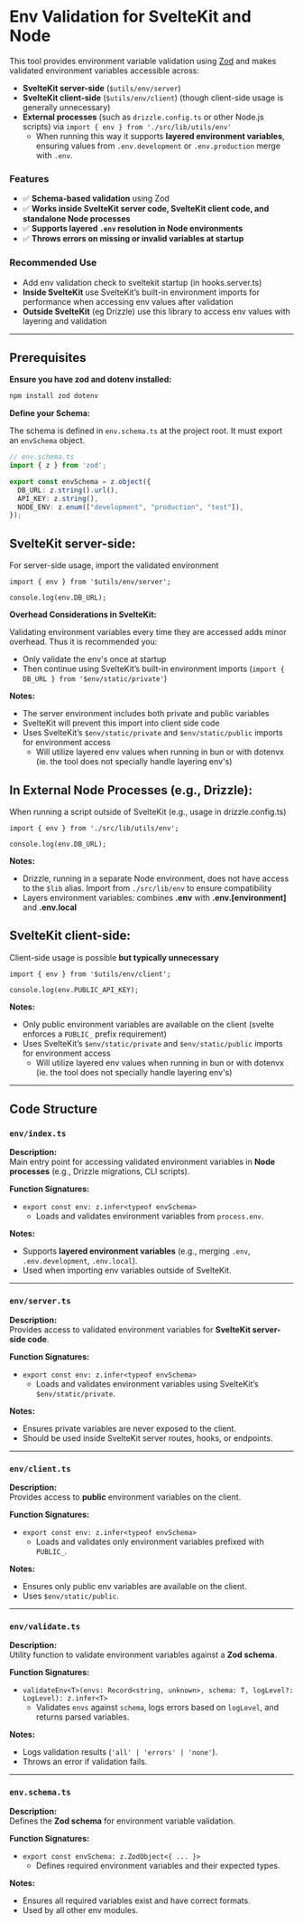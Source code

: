 # Env Validation for SvelteKit and Node

This tool provides environment variable validation using [Zod](https://zod.dev/) and makes validated environment variables accessible across:

- **SvelteKit server-side** (`$utils/env/server`)
- **SvelteKit client-side** (`$utils/env/client`) (though client-side usage is generally unnecessary)
- **External processes** (such as `drizzle.config.ts` or other Node.js scripts) via `import { env } from './src/lib/utils/env'`
	- When running this way it supports **layered environment variables**, ensuring values from `.env.development` or `.env.production` merge with `.env`.

### Features

- ✅ **Schema-based validation** using Zod
- ✅ **Works inside SvelteKit server code, SvelteKit client code, and standalone Node processes**
- ✅ **Supports layered `.env` resolution in Node environments**
- ✅ **Throws errors on missing or invalid variables at startup**

### Recommended Use
- Add env validation check to sveltekit startup (in hooks.server.ts)
- **Inside SvelteKit** use SvelteKit’s built-in environment imports for performance when accessing env values after validation
- **Outside SvelteKit** (eg Drizzle) use this library to access env values with layering and validation

---

## Prerequisites

**Ensure you have zod and dotenv installed:**

```sh
npm install zod dotenv
```

**Define your Schema:**

The schema is defined in `env.schema.ts` at the project root. It must export an `envSchema` object.

```ts
// env.schema.ts
import { z } from 'zod';

export const envSchema = z.object({
  DB_URL: z.string().url(),
  API_KEY: z.string(),
  NODE_ENV: z.enum(["development", "production", "test"]),
});
```

## SvelteKit server-side:

For server-side usage, import the validated environment

```
import { env } from '$utils/env/server';

console.log(env.DB_URL);
```

**Overhead Considerations in SvelteKit:**

Validating environment variables every time they are accessed adds minor overhead. Thus it is recommended you:
- Only validate the env's once at startup
- Then continue using SvelteKit’s built-in environment imports (`import { DB_URL } from '$env/static/private'`)

**Notes:**
- The server environment includes both private and public variables
- SvelteKit will prevent this import into client side code
- Uses SvelteKit’s `$env/static/private` and `$env/static/public` imports for environment access
	- Will utilize layered env values when running in bun or with dotenvx (ie. the tool does not specially handle layering env's)

## In External Node Processes (e.g., Drizzle):

When running a script outside of SvelteKit (e.g., usage in drizzle.config.ts)

```
import { env } from './src/lib/utils/env';

console.log(env.DB_URL);
```

**Notes:**
- Drizzle, running in a separate Node environment, does not have access to the `$lib` alias. Import from `./src/lib/env` to ensure compatibility
- Layers environment variables: combines **.env** with **.env.[environment]** and **.env.local**

## SvelteKit client-side:

Client-side usage is possible **but typically unnecessary**

```
import { env } from '$utils/env/client';

console.log(env.PUBLIC_API_KEY);
```

**Notes:**
- Only public environment variables are available on the client (svelte enforces a `PUBLIC_` prefix requirement)
- Uses SvelteKit’s `$env/static/private` and `$env/static/public` imports for environment access
	- Will utilize layered env values when running in bun or with dotenvx (ie. the tool does not specially handle layering env's)

---

## Code Structure

### `env/index.ts`
**Description:**  
Main entry point for accessing validated environment variables in **Node processes** (e.g., Drizzle migrations, CLI scripts).  

**Function Signatures:**  
- `export const env: z.infer<typeof envSchema>`  
  - Loads and validates environment variables from `process.env`.  

**Notes:**  
- Supports **layered environment variables** (e.g., merging `.env`, `.env.development`, `.env.local`).  
- Used when importing env variables outside of SvelteKit.  

---

### `env/server.ts`
**Description:**  
Provides access to validated environment variables for **SvelteKit server-side code**.  

**Function Signatures:**  
- `export const env: z.infer<typeof envSchema>`  
  - Loads and validates environment variables using SvelteKit’s `$env/static/private`.  

**Notes:**  
- Ensures private variables are never exposed to the client.  
- Should be used inside SvelteKit server routes, hooks, or endpoints.  

---

### `env/client.ts`
**Description:**  
Provides access to **public** environment variables on the client.  

**Function Signatures:**  
- `export const env: z.infer<typeof envSchema>`  
  - Loads and validates only environment variables prefixed with `PUBLIC_`.  

**Notes:**  
- Ensures only public env variables are available on the client.  
- Uses `$env/static/public`.  

---

### `env/validate.ts`
**Description:**  
Utility function to validate environment variables against a **Zod schema**.  

**Function Signatures:**  
- `validateEnv<T>(envs: Record<string, unknown>, schema: T, logLevel?: LogLevel): z.infer<T>`  
  - Validates `envs` against `schema`, logs errors based on `logLevel`, and returns parsed variables.  

**Notes:**  
- Logs validation results (`'all' | 'errors' | 'none'`).  
- Throws an error if validation fails.  

---

### `env.schema.ts`
**Description:**  
Defines the **Zod schema** for environment variable validation.  

**Function Signatures:**  
- `export const envSchema: z.ZodObject<{ ... }>`  
  - Defines required environment variables and their expected types.  

**Notes:**  
- Ensures all required variables exist and have correct formats.  
- Used by all other env modules.  
